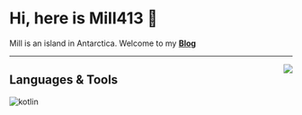 # Hi, here is Mill413 👋

Mill is an island in Antarctica.
Welcome to my [**Blog**](http://blog.harumill.top/)

----------------------

<a href="https://github.com/anuraghazra/github-readme-stats"><img align="right" src="https://github-readme-stats.vercel.app/api?theme=vue&include_all_commits=true&username=Mill413&show_icons=true&hide_border=true"></a>

## Languages & Tools
![kotlin](https://img.shields.io/badge/-Kotlin-blue?style=flat-square&logo=kotlin&logoColor=white)
